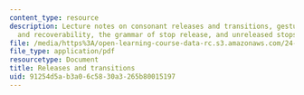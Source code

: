 ```yaml
---
content_type: resource
description: Lecture notes on consonant releases and transitions, gestural overlap
  and recoverability, the grammar of stop release, and unreleased stops.
file: /media/https%3A/open-learning-course-data-rc.s3.amazonaws.com/24-964-topics-in-phonology-phonetic-realization-fall-2006/91254d5ab3a06c5830a3265b80015197_MIT24_964F06_lec08_gafos.pdf
file_type: application/pdf
resourcetype: Document
title: Releases and transitions
uid: 91254d5a-b3a0-6c58-30a3-265b80015197
---
```

